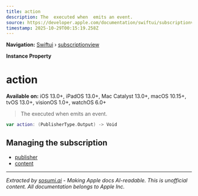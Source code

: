 ```yaml
---
title: action
description: The  executed when  emits an event.
source: https://developer.apple.com/documentation/swiftui/subscriptionview/action
timestamp: 2025-10-29T00:15:19.258Z
---
```


**Navigation:** [Swiftui](/documentation/swiftui) › [subscriptionview](/documentation/swiftui/subscriptionview)

**Instance Property**

# action

**Available on:** iOS 13.0+, iPadOS 13.0+, Mac Catalyst 13.0+, macOS 10.15+, tvOS 13.0+, visionOS 1.0+, watchOS 6.0+

> The  executed when  emits an event.

```swift
var action: (PublisherType.Output) -> Void
```

## Managing the subscription

- [publisher](/documentation/swiftui/subscriptionview/publisher)
- [content](/documentation/swiftui/subscriptionview/content)

---

*Extracted by [sosumi.ai](https://sosumi.ai) - Making Apple docs AI-readable.*
*This is unofficial content. All documentation belongs to Apple Inc.*
